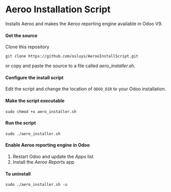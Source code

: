 # Aeroo Installation Script
Installs Aeroo and makes the Aeroo reporting engine available in Odoo V9.

#### Get the source
Clone this repository

```git clone https://github.com/osluys/AerooInstallScript.git```

or copy and paste the source to a file called _aero_installer.sh_.

#### Configure the install script
Edit the script and change the location of `ODOO_DIR` to your Odoo installation.

#### Make the script executable
```sudo chmod +x aero_installer.sh```

#### Run the script
```sudo ./aero_installer.sh ```

#### Enable Aeroo reporting engine in Odoo
  1. Restart Odoo and update the _Apps_ list
  2. Install the _Aeroo Reports_ app

#### To uninstall
```sudo ./aero_installer.sh -u```
